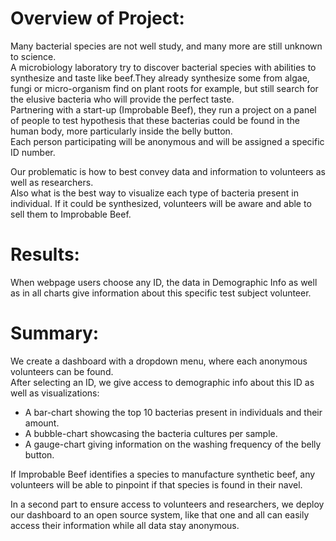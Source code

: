 # Overview of Project:

Many bacterial species are not well study, and many more are still unknown to science.<br>
A microbiology laboratory try to discover bacterial species with abilities to synthesize and taste like beef.They already synthesize some from algae, fungi or micro-organism find on plant roots for example, but still search for the elusive bacteria who will provide the perfect taste.<br>
Partnering  with a start-up (Improbable Beef), they run a project on a panel of people to test hypothesis that these bacterias could be found in the human body, more particularly inside the belly button.<br>
Each person participating will be anonymous and will be assigned a specific ID number.<br>

Our problematic is how to best convey data and information to volunteers as well as researchers.<br>
Also what is the best way to visualize each type of bacteria present in individual. If it could be synthesized, volunteers will be aware and able to sell them to Improbable Beef. 


# Results:

When webpage users choose any ID, the data in Demographic Info as well as in all charts give information about this specific test subject volunteer.  



# Summary:

We create a dashboard with a dropdown menu, where each anonymous volunteers can be found.<br>
After selecting an ID, we give access to demographic info about this ID as well as visualizations:
- A bar-chart showing the top 10 bacterias present in individuals and their amount.
- A bubble-chart showcasing the bacteria cultures per sample.
- A gauge-chart giving information on the washing frequency of the belly button.

If Improbable Beef identifies a species to manufacture synthetic beef, any volunteers will be able to pinpoint if that species is found in their navel.

In a second part to ensure access to volunteers and researchers, we deploy our dashboard to an open source system, like that one and all can easily access their information while all data stay anonymous.